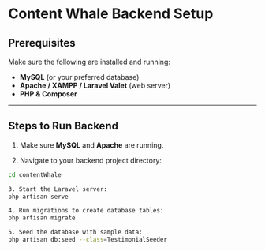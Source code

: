 # Content Whale Backend Setup

## Prerequisites

Make sure the following are installed and running:

- **MySQL** (or your preferred database)
- **Apache / XAMPP / Laravel Valet** (web server)
- **PHP & Composer**

---

## Steps to Run Backend

1. Make sure **MySQL** and **Apache** are running.

2. Navigate to your backend project directory:

```bash
cd contentWhale

3. Start the Laravel server:
php artisan serve

4. Run migrations to create database tables:
php artisan migrate

5. Seed the database with sample data:
php artisan db:seed --class=TestimonialSeeder
